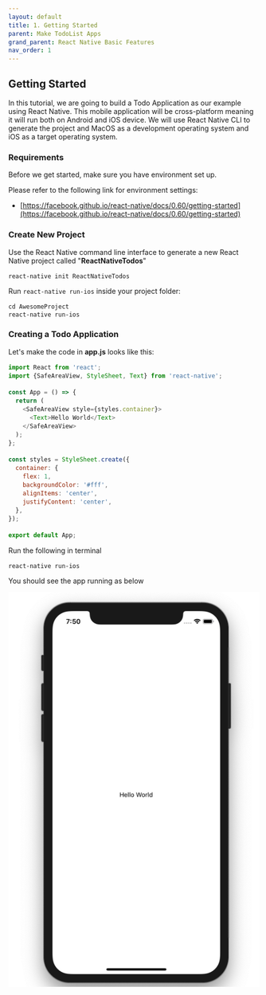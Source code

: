 ```yaml
---
layout: default
title: 1. Getting Started
parent: Make TodoList Apps
grand_parent: React Native Basic Features
nav_order: 1
---
```


## Getting Started

In this tutorial, we are going to build a Todo Application as our example using React Native. This mobile application will be cross-platform meaning it will run both on Android and iOS device. We will use React Native CLI to generate the project and MacOS as a development operating system and iOS as a target operating system.

### Requirements

Before we get started, make sure you have environment set up.

Please refer to the following link for environment settings:

- [https://facebook.github.io/react-native/docs/0.60/getting-started](https://facebook.github.io/react-native/docs/0.60/getting-started)

### Create New Project

Use the React Native command line interface to generate a new React Native project called "**ReactNativeTodos**"

```
react-native init ReactNativeTodos
```

Run `react-native run-ios` inside your project folder:

```
cd AwesomeProject
react-native run-ios
```

### Creating a Todo Application

Let's make the code in **app.js** looks like this:

```javascript
import React from 'react';
import {SafeAreaView, StyleSheet, Text} from 'react-native';

const App = () => {
  return (
    <SafeAreaView style={styles.container}>
      <Text>Hello World</Text>
    </SafeAreaView>
  );
};

const styles = StyleSheet.create({
  container: {
    flex: 1,
    backgroundColor: '#fff',
    alignItems: 'center',
    justifyContent: 'center',
  },
});

export default App;
```

Run the following in terminal

```
react-native run-ios
```

You should see the app running as below

![](../images/hello.png "Hello.png")

